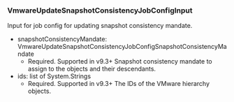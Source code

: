 ### VmwareUpdateSnapshotConsistencyJobConfigInput
Input for job config for updating snapshot consistency mandate.

- snapshotConsistencyMandate: VmwareUpdateSnapshotConsistencyJobConfigSnapshotConsistencyMandate
  - Required. Supported in v9.3+
      Snapshot consistency mandate to assign to the objects and their descendants.
- ids: list of System.Strings
  - Required. Supported in v9.3+
      The IDs of the VMware hierarchy objects.
